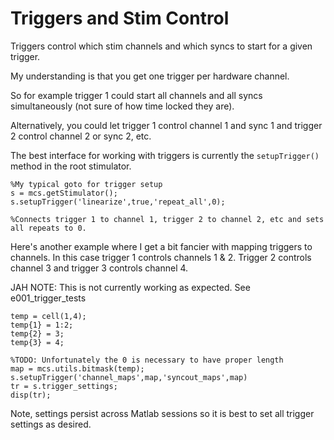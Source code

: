 # Triggers and Stim Control #

Triggers control which stim channels and which syncs to start for a given trigger.

My understanding is that you get one trigger per hardware channel.

So for example trigger 1 could start all channels and all syncs simultaneously (not sure of how time locked they are).

Alternatively, you could let trigger 1 control channel 1 and sync 1 and trigger 2 control channel 2 or sync 2, etc.

The best interface for working with triggers is currently the `setupTrigger()` method in the root stimulator.

```
%My typical goto for trigger setup
s = mcs.getStimulator();
s.setupTrigger('linearize',true,'repeat_all',0);

%Connects trigger 1 to channel 1, trigger 2 to channel 2, etc and sets all repeats to 0.
```

Here's another example where I get a bit fancier with mapping triggers to channels. In this case trigger 1 controls channels 1 & 2. Trigger 2 controls channel 3 and trigger 3 controls channel 4.

JAH NOTE: This is not currently working as expected. See e001_trigger_tests

```
temp = cell(1,4);
temp{1} = 1:2;
temp{2} = 3;
temp{3} = 4;

%TODO: Unfortunately the 0 is necessary to have proper length
map = mcs.utils.bitmask(temp);
s.setupTrigger('channel_maps',map,'syncout_maps',map)
tr = s.trigger_settings;
disp(tr);
```

Note, settings persist across Matlab sessions so it is best to set all trigger settings as desired.